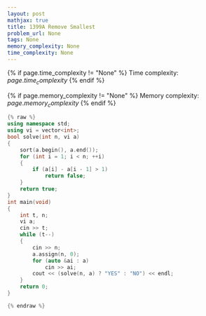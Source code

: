 ```yaml
---
layout: post
mathjax: true
title: 1399A Remove Smallest
problem_url: None
tags: None
memory_complexity: None
time_complexity: None
---
```




{% if page.time_complexity != "None" %}
Time complexity: ${{ page.time_complexity }}$
{% endif %}

{% if page.memory_complexity != "None" %}
Memory complexity: ${{ page.memory_complexity }}$
{% endif %}

```cpp
{% raw %}
using namespace std;
using vi = vector<int>;
bool solve(int n, vi a)
{
    sort(a.begin(), a.end());
    for (int i = 1; i < n; ++i)
    {
        if (a[i] - a[i - 1] > 1)
            return false;
    }
    return true;
}
int main(void)
{
    int t, n;
    vi a;
    cin >> t;
    while (t--)
    {
        cin >> n;
        a.assign(n, 0);
        for (auto &ai : a)
            cin >> ai;
        cout << (solve(n, a) ? "YES" : "NO") << endl;
    }
    return 0;
}

{% endraw %}
```